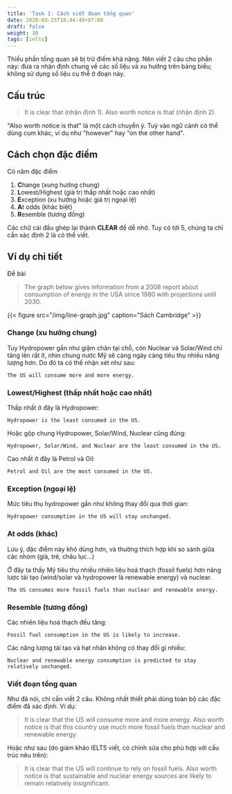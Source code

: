 ```yaml
---
title: 'Task 1: Cách viết đoạn tổng quan'
date: 2020-03-25T18:44:49+07:00
draft: false
weight: 30
tags: [ielts]
---
```


Thiếu phần tổng quan sẽ bị trừ điểm khá nặng. Nên viết 2 câu cho phần này: đưa ra nhận định chung về các số liệu và xu hướng trên bảng biểu; không sử dụng số liệu cụ thể ở đoạn này.

## Cấu trúc

> It is clear that (nhận định 1). Also worth notice is that (nhận định 2).

"Also worth notice is that" là một cách chuyển ý. Tuỳ vào ngữ cảnh có thể dùng cụm khác, ví dụ như "however" hay "on the other hand".

## Cách chọn đặc điểm

Có năm đặc điểm

1. **C**hange (xung hướng chung)
2. **L**owest/Highest (giá trị thấp nhất hoặc cao nhất)
3. **E**xception (xu hướng hoặc giá trị ngoại lệ)
4. **A**t odds (khác biệt)
5. **R**esemble (tương đồng)

Các chữ cái đầu ghép lại thành **CLEAR** để dễ nhớ.
Tuy có tới 5, chúng ta chỉ cần xác định 2 là có thể viết.

## Ví dụ chi tiết

Đề bài

> The graph below gives information from a 2008 report about consumption of energy in the USA since 1980 with projections until 2030.

{{< figure src="/img/line-graph.jpg" caption="Sách Cambridge" >}}

### Change (xu hướng chung)

Tuy Hydropower gần như giậm chân tại chỗ, còn Nuclear và Solar/Wind chỉ tăng lên rất ít, nhìn chung nước Mỹ sẽ càng ngày càng tiêu thụ nhiều năng lượng hơn. Do đó ta có thể nhận xét như sau:

`The US will consume more and more energy.`

### Lowest/Highest (thấp nhất hoặc cao nhất)

Thấp nhất ở đây là Hydropower:

`Hydropower is the least consumed in the US.`

Hoặc gộp chung Hydropower, Solar/Wind, Nuclear cũng đúng:

`Hydropower, Solar/Wind, and Nuclear are the least consumed in the US.`

Cao nhất ở đây là Petrol và Oil:

`Petrol and Oil are the most consumed in the US.`

### Exception (ngoại lệ)

Mức tiêu thụ hydropower gần như không thay đổi qua thời gian:

`Hydropower consumption in the US will stay unchanged.`

### At odds (khác)

Lưu ý, đặc điểm này khó dùng hơn, và thường thích hợp khi so sánh giữa các nhóm (già, trẻ, châu lục…)

Ở đây ta thấy Mỹ tiêu thụ nhiều nhiên liệu hoá thạch (fossil fuels) hơn năng lược tái tạo (wind/solar và hydropower là renewable energy) và nuclear.

`The US consumes more fossil fuels than nuclear and renewable energy.`

### Resemble (tương đồng)

Các nhiên liệu hoá thạch đều tăng:

`Fossil fuel consumption in the US is likely to increase.`

Các năng lượng tái tạo và hạt nhân không có thay đổi gì nhiều:

`Nuclear and renewable energy consumption is predicted to stay relatively unchanged.`

### Viết đoạn tổng quan

Như đã nói, chỉ cần viết 2 câu. Không nhất thiết phải dùng toàn bộ các đặc điểm đã xác định. Ví dụ:

> It is clear that the US will consume more and more energy. Also worth notice is that this country use much more fossil fuels than nuclear and renewable energy.

Hoặc như sau (do giám khảo IELTS viết, có chỉnh sửa cho phù hợp với cấu trúc nêu trên):

> It is clear that the US will continue to rely on fossil fuels. Also worth notice is that sustainable and nuclear energy sources are likely to remain relatively insignificant.
